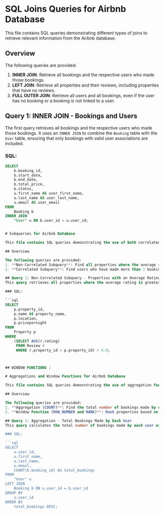 # SQL Joins Queries for Airbnb Database

This file contains SQL queries demonstrating different types of joins to retrieve relevant information from the Airbnb database.

## Overview

The following queries are provided:
1. **INNER JOIN**: Retrieve all bookings and the respective users who made those bookings.
2. **LEFT JOIN**: Retrieve all properties and their reviews, including properties that have no reviews.
3. **FULL OUTER JOIN**: Retrieve all users and all bookings, even if the user has no booking or a booking is not linked to a user.

## Query 1: INNER JOIN - Bookings and Users
The first query retrieves all bookings and the respective users who made those bookings. It uses an `INNER JOIN` to combine the `Booking` table with the `User` table, ensuring that only bookings with valid user associations are included.

### SQL:

```sql
SELECT 
    b.booking_id,
    b.start_date,
    b.end_date,
    b.total_price,
    b.status,
    u.first_name AS user_first_name,
    u.last_name AS user_last_name,
    u.email AS user_email
FROM 
    Booking b
INNER JOIN 
    "User" u ON b.user_id = u.user_id;


# Subqueries for Airbnb Database

This file contains SQL queries demonstrating the use of both correlated and non-correlated subqueries in an Airbnb-like database.

## Overview

The following queries are provided:
1. **Non-Correlated Subquery**: Find all properties where the average rating is greater than 4.0.
2. **Correlated Subquery**: Find users who have made more than 3 bookings.

## Query 1: Non-Correlated Subquery - Properties with an Average Rating Greater Than 4.0
This query retrieves all properties where the average rating is greater than 4.0. The subquery is non-correlated because it can be executed independently of the outer query.

### SQL:

```sql
SELECT 
    p.property_id,
    p.name AS property_name,
    p.location,
    p.pricepernight
FROM 
    Property p
WHERE 
    (SELECT AVG(r.rating) 
     FROM Review r 
     WHERE r.property_id = p.property_id) > 4.0;



## WINDOW FUNCTIONS :

# Aggregations and Window Functions for Airbnb Database

This file contains SQL queries demonstrating the use of aggregation functions and window functions to analyze data in the Airbnb-like database.

## Overview

The following queries are provided:
1. **Aggregation (COUNT)**: Find the total number of bookings made by each user.
2. **Window Function (ROW_NUMBER and RANK)**: Rank properties based on the total number of bookings they have received.

## Query 1: Aggregation - Total Bookings Made by Each User
This query calculates the total number of bookings made by each user using the `COUNT` function. It groups the data by the user's `user_id` and orders the results by the total number of bookings in descending order.

### SQL:

```sql
SELECT 
    u.user_id,
    u.first_name,
    u.last_name,
    u.email,
    COUNT(b.booking_id) AS total_bookings
FROM 
    "User" u
LEFT JOIN 
    Booking b ON u.user_id = b.user_id
GROUP BY 
    u.user_id
ORDER BY 
    total_bookings DESC;


